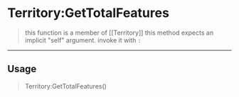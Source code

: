 # Territory:GetTotalFeatures
> this function is a member of [[Territory]]
> this method expects an implicit "self" argument. invoke it with `:`
-----
## Usage
> Territory:GetTotalFeatures()
